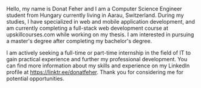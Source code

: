 Hello, my name is Donat Feher and I am a Computer Science Engineer student from Hungary currently living in Aarau, Switzerland. During my studies, I have specialized in web and mobile application development, and am currently completing a full-stack web development course at upskillcourses.com while working on my thesis. I am interested in pursuing a master's degree after completing my bachelor's degree.

I am actively seeking a full-time or part-time internship in the field of IT to gain practical experience and further my professional development. You can find more information about my skills and experience on my LinkedIn profile at https://linktr.ee/donatfeher. Thank you for considering me for potential opportunities.
